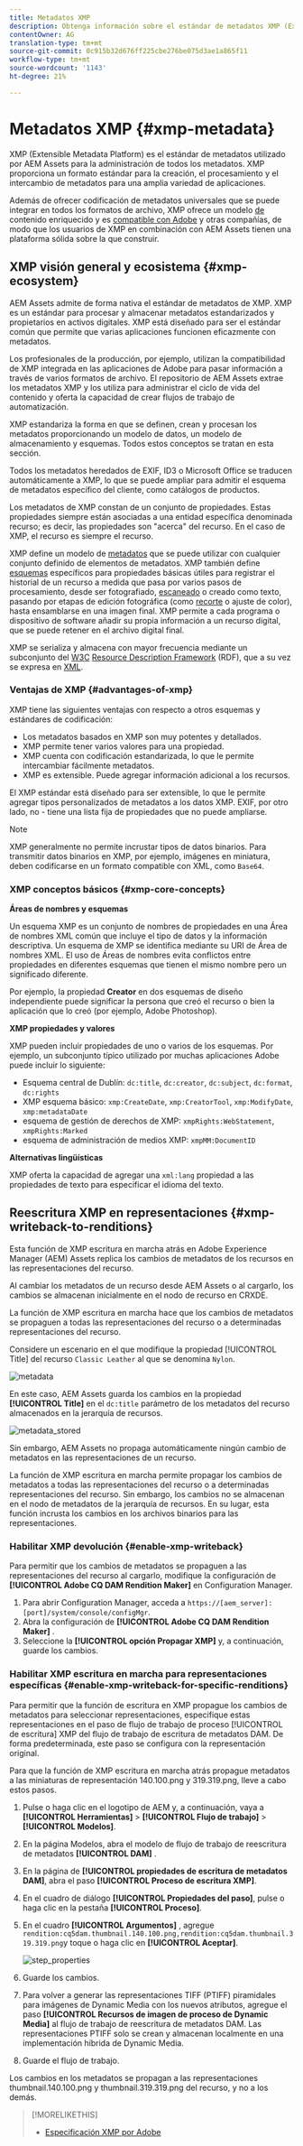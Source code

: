 ```yaml
---
title: Metadatos XMP
description: Obtenga información sobre el estándar de metadatos XMP (Extensible Metadata Platform) para la administración de metadatos. La utiliza AEM como formato estandarizado para la creación, el procesamiento y el intercambio de metadatos.
contentOwner: AG
translation-type: tm+mt
source-git-commit: 0c915b32d676ff225cbe276be075d3ae1a865f11
workflow-type: tm+mt
source-wordcount: '1143'
ht-degree: 21%

---
```



# Metadatos XMP {#xmp-metadata}

XMP (Extensible Metadata Platform) es el estándar de metadatos utilizado por AEM Assets para la administración de todos los metadatos. XMP proporciona un formato estándar para la creación, el procesamiento y el intercambio de metadatos para una amplia variedad de aplicaciones.

Además de ofrecer codificación de metadatos universales que se puede integrar en todos los formatos de archivo, XMP ofrece un modelo [de](#xmp-core-concepts) contenido enriquecido y es [compatible con Adobe](#advantages-of-xmp) y otras compañías, de modo que los usuarios de XMP en combinación con AEM Assets tienen una plataforma sólida sobre la que construir.

## XMP visión general y ecosistema {#xmp-ecosystem}

AEM Assets admite de forma nativa el estándar de metadatos de XMP. XMP es un estándar para procesar y almacenar metadatos estandarizados y propietarios en activos digitales. XMP está diseñado para ser el estándar común que permite que varias aplicaciones funcionen eficazmente con metadatos.

Los profesionales de la producción, por ejemplo, utilizan la compatibilidad de XMP integrada en las aplicaciones de Adobe para pasar información a través de varios formatos de archivo. El repositorio de AEM Assets extrae los metadatos XMP y los utiliza para administrar el ciclo de vida del contenido y oferta la capacidad de crear flujos de trabajo de automatización.

XMP estandariza la forma en que se definen, crean y procesan los metadatos proporcionando un modelo de datos, un modelo de almacenamiento y esquemas. Todos estos conceptos se tratan en esta sección.

Todos los metadatos heredados de EXIF, ID3 o Microsoft Office se traducen automáticamente a XMP, lo que se puede ampliar para admitir el esquema de metadatos específico del cliente, como catálogos de productos.

Los metadatos de XMP constan de un conjunto de propiedades. Estas propiedades siempre están asociadas a una entidad específica denominada recurso; es decir, las propiedades son &quot;acerca&quot; del recurso. En el caso de XMP, el recurso es siempre el recurso.

XMP define un modelo de [metadatos](https://es.wikipedia.org/wiki/Metadatos) que se puede utilizar con cualquier conjunto definido de elementos de metadatos. XMP también define [esquemas](https://en.wikipedia.org/wiki/XML_schema) específicos para propiedades básicas útiles para registrar el historial de un recurso a medida que pasa por varios pasos de procesamiento, desde ser fotografiado, [escaneado](https://es.wikipedia.org/wiki/Esc%C3%A1ner_inform%C3%A1tico) o creado como texto, pasando por etapas de edición fotográfica (como [recorte](https://en.wikipedia.org/wiki/Cropping_%28image%29) o ajuste de color), hasta ensamblarse en una imagen final. XMP permite a cada programa o dispositivo de software añadir su propia información a un recurso digital, que se puede retener en el archivo digital final.

XMP se serializa y almacena con mayor frecuencia mediante un subconjunto del [W3C](https://es.wikipedia.org/wiki/World_Wide_Web_Consortium) [Resource Description Framework](https://en.wikipedia.org/wiki/Resource_Description_Framework) (RDF), que a su vez se expresa en [XML](https://en.wikipedia.org/wiki/XML).

### Ventajas de XMP {#advantages-of-xmp}

XMP tiene las siguientes ventajas con respecto a otros esquemas y estándares de codificación:

* Los metadatos basados en XMP son muy potentes y detallados.
* XMP permite tener varios valores para una propiedad.
* XMP cuenta con codificación estandarizada, lo que le permite intercambiar fácilmente metadatos.
* XMP es extensible. Puede agregar información adicional a los recursos.

El XMP estándar está diseñado para ser extensible, lo que le permite agregar tipos personalizados de metadatos a los datos XMP. EXIF, por otro lado, no - tiene una lista fija de propiedades que no puede ampliarse.

>[!NOTE]
>
>XMP generalmente no permite incrustar tipos de datos binarios. Para transmitir datos binarios en XMP, por ejemplo, imágenes en miniatura, deben codificarse en un formato compatible con XML, como `Base64`.

### XMP conceptos básicos {#xmp-core-concepts}

**Áreas de nombres y esquemas**

Un esquema XMP es un conjunto de nombres de propiedades en una Área de nombres XML común que incluye el tipo de datos y la información descriptiva. Un esquema de XMP se identifica mediante su URI de Área de nombres XML. El uso de Áreas de nombres evita conflictos entre propiedades en diferentes esquemas que tienen el mismo nombre pero un significado diferente.

Por ejemplo, la propiedad **Creator** en dos esquemas de diseño independiente puede significar la persona que creó el recurso o bien la aplicación que lo creó (por ejemplo, Adobe Photoshop).

**XMP propiedades y valores**

XMP pueden incluir propiedades de uno o varios de los esquemas. Por ejemplo, un subconjunto típico utilizado por muchas aplicaciones Adobe puede incluir lo siguiente:

* Esquema central de Dublín: `dc:title`, `dc:creator`, `dc:subject`, `dc:format`, `dc:rights`
* XMP esquema básico: `xmp:CreateDate`, `xmp:CreatorTool`, `xmp:ModifyDate`, `xmp:metadataDate`
* esquema de gestión de derechos de XMP: `xmpRights:WebStatement`, `xmpRights:Marked`
* esquema de administración de medios XMP: `xmpMM:DocumentID`

**Alternativas lingüísticas**

XMP oferta la capacidad de agregar una `xml:lang` propiedad a las propiedades de texto para especificar el idioma del texto.

## Reescritura XMP en representaciones {#xmp-writeback-to-renditions}

Esta función de XMP escritura en marcha atrás en Adobe Experience Manager (AEM) Assets replica los cambios de metadatos de los recursos en las representaciones del recurso.

Al cambiar los metadatos de un recurso desde AEM Assets o al cargarlo, los cambios se almacenan inicialmente en el nodo de recurso en CRXDE.

La función de XMP escritura en marcha hace que los cambios de metadatos se propaguen a todas las representaciones del recurso o a determinadas representaciones del recurso.

Considere un escenario en el que modifique la propiedad [!UICONTROL Title] del recurso `Classic Leather` al que se denomina `Nylon`.

![metadata](assets/metadata.png)

En este caso, AEM Assets guarda los cambios en la propiedad **[!UICONTROL Title]** en el `dc:title` parámetro de los metadatos del recurso almacenados en la jerarquía de recursos.

![metadata_stored](assets/metadata_stored.png)

Sin embargo, AEM Assets no propaga automáticamente ningún cambio de metadatos en las representaciones de un recurso.

La función de XMP escritura en marcha permite propagar los cambios de metadatos a todas las representaciones del recurso o a determinadas representaciones del recurso. Sin embargo, los cambios no se almacenan en el nodo de metadatos de la jerarquía de recursos. En su lugar, esta función incrusta los cambios en los archivos binarios para las representaciones.

### Habilitar XMP devolución {#enable-xmp-writeback}

<!-- asgupta, Engg: Need attention here to update the configuration manager changes.
-->

Para permitir que los cambios de metadatos se propaguen a las representaciones del recurso al cargarlo, modifique la configuración de **[!UICONTROL Adobe CQ DAM Rendition Maker]** en Configuration Manager.

1. Para abrir Configuration Manager, acceda a `https://[aem_server]:[port]/system/console/configMgr`.
1. Abra la configuración de **[!UICONTROL Adobe CQ DAM Rendition Maker]** .
1. Seleccione la **[!UICONTROL opción Propagar XMP]** y, a continuación, guarde los cambios.

### Habilitar XMP escritura en marcha para representaciones específicas {#enable-xmp-writeback-for-specific-renditions}

Para permitir que la función de escritura en XMP propague los cambios de metadatos para seleccionar representaciones, especifique estas representaciones en el paso de flujo de trabajo de proceso [!UICONTROL de escritura] XMP del flujo de trabajo de escritura de metadatos DAM. De forma predeterminada, este paso se configura con la representación original.

Para que la función de XMP escritura en marcha atrás propague metadatos a las miniaturas de representación 140.100.png y 319.319.png, lleve a cabo estos pasos.

1. Pulse o haga clic en el logotipo de AEM y, a continuación, vaya a **[!UICONTROL Herramientas]** > **[!UICONTROL Flujo de trabajo]** > **[!UICONTROL Modelos]**.
1. En la página Modelos, abra el modelo de flujo de trabajo de reescritura de metadatos **[!UICONTROL DAM]** .
1. En la página de **[!UICONTROL propiedades de escritura de metadatos DAM]**, abra el paso **[!UICONTROL Proceso de escritura XMP]**.
1. En el cuadro de diálogo **[!UICONTROL Propiedades del paso]**, pulse o haga clic en la pestaña **[!UICONTROL Proceso]**.
1. En el cuadro **[!UICONTROL Argumentos]** , agregue `rendition:cq5dam.thumbnail.140.100.png,rendition:cq5dam.thumbnail.319.319.png`y toque o haga clic en **[!UICONTROL Aceptar]**.

   ![step_properties](assets/step_properties.png)

1. Guarde los cambios.
1. Para volver a generar las representaciones TIFF (PTIFF) piramidales para imágenes de Dynamic Media con los nuevos atributos, agregue el paso **[!UICONTROL Recursos de imagen de proceso de Dynamic Media]** al flujo de trabajo de reescritura de metadatos DAM. Las representaciones PTIFF solo se crean y almacenan localmente en una implementación híbrida de Dynamic Media.

1. Guarde el flujo de trabajo.

Los cambios en los metadatos se propagan a las representaciones thumbnail.140.100.png y thumbnail.319.319.png del recurso, y no a los demás.

>[!MORELIKETHIS]
>
>* [Especificación XMP por Adobe](https://www.adobe.com/devnet/xmp.html)

